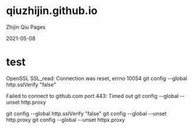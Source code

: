 # qiuzhijin.github.io
Zhijin Qiu Pages

2021-05-08

# test

OpenSSL SSL_read: Connection was reset, errno 10054
git config --global http.sslVerify "false"

Failed to connect to github.com port 443: Timed out
git config --global --unset http.proxy



git config --global http.sslVerify "false"
git config --global --unset http.proxy
git config --global --unset httpx.proxy
